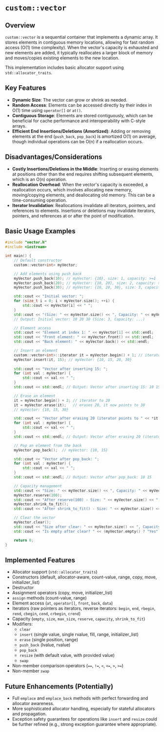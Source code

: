 # `custom::vector`

## Overview

`custom::vector` is a sequential container that implements a dynamic array. It stores elements in contiguous memory locations, allowing for fast random access (O(1) time complexity). When the vector's capacity is exhausted and new elements are added, it typically reallocates a larger block of memory and moves/copies existing elements to the new location.

This implementation includes basic allocator support using `std::allocator_traits`.

## Key Features

*   **Dynamic Size**: The vector can grow or shrink as needed.
*   **Random Access**: Elements can be accessed directly by their index in O(1) time using `operator[]` or `at()`.
*   **Contiguous Storage**: Elements are stored contiguously, which can be beneficial for cache performance and interoperability with C-style arrays.
*   **Efficient End Insertions/Deletions (Amortized)**: Adding or removing elements at the end (`push_back`, `pop_back`) is amortized O(1) on average, though individual operations can be O(n) if a reallocation occurs.

## Disadvantages/Considerations

*   **Costly Insertions/Deletions in the Middle**: Inserting or erasing elements at positions other than the end requires shifting subsequent elements, which is an O(n) operation.
*   **Reallocation Overhead**: When the vector's capacity is exceeded, a reallocation occurs, which involves allocating new memory, moving/copying elements, and deallocating old memory. This can be a time-consuming operation.
*   **Iterator Invalidation**: Reallocations invalidate all iterators, pointers, and references to elements. Insertions or deletions may invalidate iterators, pointers, and references at or after the point of modification.

## Basic Usage Examples

```cpp
#include "vector.h"
#include <iostream>

int main() {
    // Default constructor
    custom::vector<int> myVector;

    // Add elements using push_back
    myVector.push_back(10); // myVector: {10}, size: 1, capacity: >=1
    myVector.push_back(20); // myVector: {10, 20}, size: 2, capacity: >=2
    myVector.push_back(30); // myVector: {10, 20, 30}, size: 3, capacity: >=3

    std::cout << "Initial vector: ";
    for (size_t i = 0; i < myVector.size(); ++i) {
        std::cout << myVector[i] << " ";
    }
    std::cout << "(Size: " << myVector.size() << ", Capacity: " << myVector.capacity() << ")" << std::endl;
    // Output: Initial vector: 10 20 30 (Size: 3, Capacity: ...)

    // Element access
    std::cout << "Element at index 1: " << myVector[1] << std::endl;    // Output: 20
    std::cout << "Front element: " << myVector.front() << std::endl;      // Output: 10
    std::cout << "Back element: " << myVector.back() << std::endl;       // Output: 30

    // Insert an element
    custom::vector<int>::iterator it = myVector.begin() + 1; // iterator to 20
    myVector.insert(it, 15); // myVector: {10, 15, 20, 30}
    
    std::cout << "Vector after inserting 15: ";
    for (int val : myVector) {
        std::cout << val << " ";
    }
    std::cout << std::endl; // Output: Vector after inserting 15: 10 15 20 30

    // Erase an element
    it = myVector.begin() + 2; // iterator to 20
    it = myVector.erase(it);   // erases 20, it now points to 30
    // myVector: {10, 15, 30}

    std::cout << "Vector after erasing 20 (iterator points to " << *it << "): ";
    for (int val : myVector) {
        std::cout << val << " ";
    }
    std::cout << std::endl; // Output: Vector after erasing 20 (iterator points to 30): 10 15 30

    // Pop an element from the back
    myVector.pop_back();  // myVector: {10, 15}

    std::cout << "Vector after pop_back: ";
    for (int val : myVector) {
        std::cout << val << " ";
    }
    std::cout << std::endl; // Output: Vector after pop_back: 10 15

    // Capacity management
    std::cout << "Size: " << myVector.size() << ", Capacity: " << myVector.capacity() << std::endl;
    myVector.reserve(100);
    std::cout << "After reserve(100) - Size: " << myVector.size() << ", Capacity: " << myVector.capacity() << std::endl;
    myVector.shrink_to_fit();
    std::cout << "After shrink_to_fit() - Size: " << myVector.size() << ", Capacity: " << myVector.capacity() << std::endl;

    // Clear the vector
    myVector.clear();
    std::cout << "Size after clear: " << myVector.size() << ", Capacity: " << myVector.capacity() << std::endl;
    std::cout << "Is empty after clear? " << (myVector.empty() ? "Yes" : "No") << std::endl;

    return 0;
}
```

## Implemented Features

*   Allocator support (`std::allocator_traits`)
*   Constructors (default, allocator-aware, count-value, range, copy, move, initializer_list)
*   Destructor
*   Assignment operators (copy, move, initializer_list)
*   `assign` methods (count-value, range)
*   Element access (`at`, `operator[]`, `front`, `back`, `data`)
*   Iterators (raw pointers as iterators, reverse iterators: `begin`, `end`, `rbegin`, `rend`, `cbegin`, `cend`, `crbegin`, `crend`)
*   Capacity (`empty`, `size`, `max_size`, `reserve`, `capacity`, `shrink_to_fit`)
*   Modifiers:
    *   `clear`
    *   `insert` (single value, single rvalue, fill, range, initializer_list)
    *   `erase` (single position, range)
    *   `push_back` (lvalue, rvalue)
    *   `pop_back`
    *   `resize` (with default value, with provided value)
    *   `swap`
*   Non-member comparison operators (`==`, `!=`, `<`, `<=`, `>`, `>=`)
*   Non-member `swap`

## Future Enhancements (Potentially)

*   Full `emplace` and `emplace_back` methods with perfect forwarding and allocator awareness.
*   More sophisticated allocator handling, especially for stateful allocators and propagation.
*   Exception safety guarantees for operations like `insert` and `resize` could be further refined (e.g., strong exception guarantee where appropriate). 